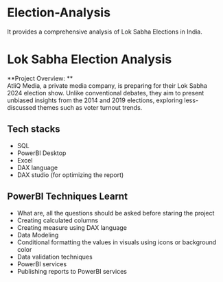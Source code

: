 # Election-Analysis
It provides a comprehensive analysis of Lok Sabha Elections in India.
# Lok Sabha Election Analysis
 **Project Overview: **  
 AtliQ Media, a private media company, is preparing for their Lok Sabha 2024 election show. Unlike conventional debates, they aim to present unbiased insights from the 2014 and 2019 elections, exploring less-discussed themes such as voter turnout trends.
## Tech stacks
- SQL
- PowerBI Desktop
- Excel
- DAX language
- DAX studio (for optimizing the report)

## PowerBI Techniques Learnt
- What are, all the questions should be asked before staring the project
- Creating calculated columns
- Creating measure using DAX language
- Data Modeling
- Conditional formatting the values in visuals using icons or background color
- Data validation techniques
- PowerBI services
- Publishing reports to PowerBI services

